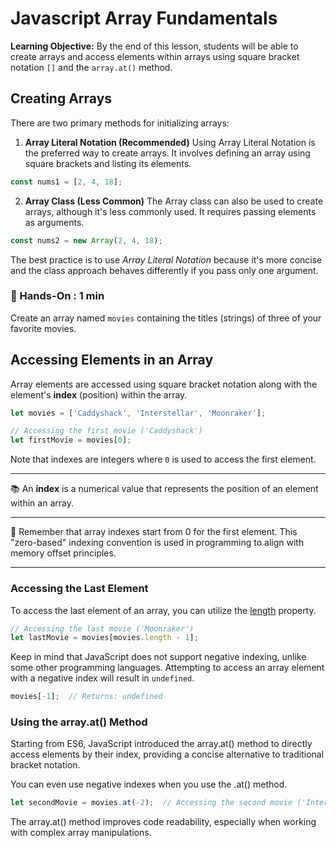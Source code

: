 # Javascript Array Fundamentals 

**Learning Objective:**
By the end of this lesson, students will be able to create arrays and access elements within arrays using square bracket notation `[]` and the `array.at()` method.

## Creating Arrays

There are two primary methods for initializing arrays:

1. **Array Literal Notation (Recommended)**
Using Array Literal Notation is the preferred way to create arrays. It involves defining an array using square brackets and listing its elements.

```js
const nums1 = [2, 4, 18];
```

2. **Array Class (Less Common)**
The Array class can also be used to create arrays, although it's less commonly used. It requires passing elements as arguments.

```js
const nums2 = new Array(2, 4, 18);
```

The best practice is to use _Array Literal Notation_ because it's more concise and the class approach behaves differently if you pass only one argument.


### :wave:  Hands-On : 1 min

Create an array named `movies` containing the titles (strings) of three of your favorite movies.


## Accessing Elements in an Array

Array elements are accessed using square bracket notation along with the element's __index__ (position) within the array.

```js
let movies = ['Caddyshack', 'Interstellar', 'Moonraker'];

// Accessing the first movie ('Caddyshack')
let firstMovie = movies[0];
```

Note that indexes are integers where `0` is used to access the first element.

<hr>

:books:  An __index__ is a numerical value that represents the position of an element within an array.

<hr>

🧠  Remember that array indexes start from 0 for the first element. This "zero-based" indexing convention is used in programming to align with memory offset principles.

<hr>


### Accessing the Last Element

To access the last element of an array, you can utilize the [length](https://developer.mozilla.org/en-US/docs/Web/JavaScript/Reference/Global_Objects/Array/length) property.

```js
// Accessing the last movie ('Moonraker')
let lastMovie = movies[movies.length - 1];
```

Keep in mind that JavaScript does not support negative indexing, unlike some other programming languages. Attempting to access an array element with a negative index will result in `undefined`.

```js
movies[-1];  // Returns: undefined
```

### Using the array.at() Method

Starting from ES6, JavaScript introduced the array.at() method to directly access elements by their index, providing a concise alternative to traditional bracket notation.

You can even use negative indexes when you use the .at() method.

```js
let secondMovie = movies.at(-2);  // Accessing the second movie ('Interstellar')
```

The array.at() method improves code readability, especially when working with complex array manipulations.